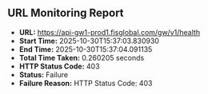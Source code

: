 ## URL Monitoring Report

- **URL:** https://api-gw1-prod1.fisglobal.com/gw/v1/health
- **Start Time:** 2025-10-30T15:37:03.830930
- **End Time:** 2025-10-30T15:37:04.091135
- **Total Time Taken:** 0.260205 seconds
- **HTTP Status Code:** 403
- **Status:** Failure
- **Failure Reason:** HTTP Status Code: 403
